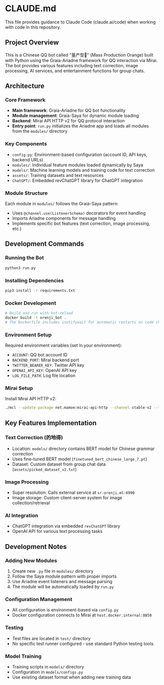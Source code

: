 # CLAUDE.md

This file provides guidance to Claude Code (claude.ai/code) when working with code in this repository.

## Project Overview

This is a Chinese QQ bot called "量产型🍊" (Mass Production Orange) built with Python using the Graia-Ariadne framework for QQ interaction via Mirai. The bot provides various features including text correction, image processing, AI services, and entertainment functions for group chats.

## Architecture

### Core Framework
- **Main framework**: Graia-Ariadne for QQ bot functionality
- **Module management**: Graia-Saya for dynamic module loading
- **Backend**: Mirai API HTTP v2 for QQ protocol interaction
- **Entry point**: `run.py` initializes the Ariadne app and loads all modules from the `modules/` directory

### Key Components
- `config.py`: Environment-based configuration (account ID, API keys, backend URLs)
- `modules/`: Individual feature modules loaded dynamically by Saya
- `models/`: Machine learning models and training code for text correction
- `assets/`: Training datasets and text resources
- `ChatGPT/`: Embedded revChatGPT library for ChatGPT integration

### Module Structure
Each module in `modules/` follows the Graia-Saya pattern:
- Uses `@channel.use(ListenerSchema)` decorators for event handling
- Imports Ariadne components for message handling
- Implements specific bot features (text correction, image processing, etc.)

## Development Commands

### Running the Bot
```bash
python3 run.py
```

### Installing Dependencies
```bash
pip3 install -r requirements.txt
```

### Docker Development
```bash
# Build and run with hot-reload
docker build -t orenji_bot .
# The Dockerfile includes inotifywait for automatic restarts on code changes
```

### Environment Setup
Required environment variables (set in your environment):
- `ACCOUNT`: QQ bot account ID
- `BACKEND_PORT`: Mirai backend port
- `TWITTER_BEARER_KEY`: Twitter API key
- `OPENAI_API_KEY`: OpenAI API key
- `LOG_FILE_PATH`: Log file location

### Mirai Setup
Install Mirai API HTTP v2:
```bash
./mcl --update-package net.mamoe:mirai-api-http --channel stable-v2 --type plugin
```

## Key Features Implementation

### Text Correction (的地得)
- Location: `models/` directory contains BERT model for Chinese grammar correction
- Uses fine-tuned BERT model (`finetuned_bert_chinese_large_7.pt`) 
- Dataset: Custom dataset from group chat data (`assets/picked_dataset_v2.txt`)

### Image Processing
- Super resolution: Calls external service at `sr-orenji.ml:6990`
- Image storage: Custom client-server system for image collection/retrieval

### AI Integration
- ChatGPT integration via embedded `revChatGPT` library
- OpenAI API for various text processing tasks

## Development Notes

### Adding New Modules
1. Create new `.py` file in `modules/` directory
2. Follow the Saya module pattern with proper imports
3. Use Ariadne event listeners and message parsing
4. The module will be automatically loaded by `run.py`

### Configuration Management
- All configuration is environment-based via `config.py`
- Docker configuration connects to Mirai at `host.docker.internal:8850`

### Testing
- Test files are located in `test/` directory
- No specific test runner configured - use standard Python testing tools

### Model Training
- Training scripts in `models/` directory
- Configuration in `models/configs.py`
- Use existing dataset format when adding new training data